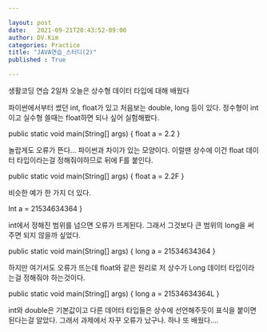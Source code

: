 ```yaml
---

layout: post
date:   2021-09-21T20:43:52-09:00
author: DV.Kim
categories: Practice
title: "JAVA연습_스터디(2)"
published : True

---
```


생활코딩 연습 2일차 
오늘은 상수형 데이터 타입에 대해 배웠다

파이썬에서부터 썼던 int, float가 있고 처음보는 double, long 등이 있다.
정수형이 int이고 실수형 쓸때는 float하면 되나 싶어 실험해봤다.

public static void main(String[] args) {
	float a = 2.2
	}

놀랍게도 오류가 뜬다... 파이썬과 차이가 있는 모양이다.
이럴땐 상수에 이건 float 데이터 타입이라는걸 정해줘야하므로 뒤에 F를 붙인다.

public static void main(String[] args) {
	float a = 2.2F
	}


비슷한 예가 한 가지 더 있다.

lnt a = 21534634364
	}

int에서 정해진 범위를 넘으면 오류가 뜨게된다. 그래서 그것보다 큰 범위의 long을 써주면 되지 않을까 싶었다.


public static void main(String[] args) {
	long a = 21534634364
	}

하지만 여기서도 오류가 뜨는데 float와 같은 원리로 저 상수가 Long 데이터 타입이라는걸 정해줘야 하는것이다. 

public static void main(String[] args) {
	long a = 21534634364L
	}


int와 double은 기본값이고 다른 데어터 타입들은 상수에 선언해주듯이 표식을 붙이면 된다는걸 알았다. 
그래서 과제에서 자꾸 오류가 났구나. 하나 또 배웠다....